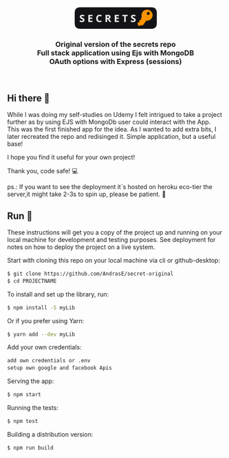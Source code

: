 <br>
<p align="center">
  <a href="https://app-secret-original.herokuapp.com/" target="_blank" rel="noopener noreferrer">
  <img src="https://github.com/AndrasE/raw-readme/blob/main/secrets-readme-img.png?raw=true">
  </a>
</p>
<h3 align="center">
  Original version of the secrets repo
  <br>
  Full stack application using Ejs with MongoDB
  <br>
  OAuth options with Express (sessions)
</h3>

<br>

## Hi there 👋

While I was doing my self-studies on Udemy I felt intrigued to take a project further as by using EJS with MongoDb user could interact with the App. This was the first finished app for the idea. As I wanted to add extra bits, I later recreated the repo and redisinged it. Simple application, but a useful base! 

I hope you find it useful for your own project!

Thank you, code safe! 💻

ps.: If you want to see the deployment it`s hosted on heroku eco-tier the server,it might take 2-3s to spin up, please be patient. 🐨


## Run 🚀
These instructions will get you a copy of the project up and running on your local machine for development and testing purposes. See deployment for notes on how to deploy the project on a live system.

Start with cloning this repo on your local machine via cli or github-desktop:

```sh
$ git clone https://github.com/AndrasE/secret-original
$ cd PROJECTNAME
```
To install and set up the library, run:
```sh
$ npm install -S myLib
```

Or if you prefer using Yarn:
```sh
$ yarn add --dev myLib
```

Add your own credentials:
```sh
add own credentials or .env
setup own google and facebook Apis
```
Serving the app:
```sh
$ npm start
```
Running the tests:
```sh
$ npm test
```
Building a distribution version:
```sh
$ npm run build
```
